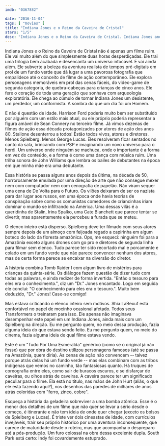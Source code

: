 ```yaml
---
imdb: "0367882"

date: "2016-11-04"
tags: [ "movies" ]
title: "Indiana Jones e o Reino da Caveira de Cristal"
stars: "1/5"
desc: "Indiana Jones e o Reino da Caveira de Cristal. Indiana Jones and the Kingdom of the Crystal Skull (USA, 2008). Dirigido por Steven Spielberg. Escrito por David Koepp, George Lucas, Jeff Nathanson, Philip Kaufman. Com Harrison Ford (Indiana Jones), Cate Blanchett (Irina Spalko), Karen Allen (Marion Ravenwood), Shia LaBeouf (Mutt Williams), Ray Winstone ('Mac' George Michale), John Hurt (Professor Oxley), Jim Broadbent (Dean Charles Stanforth), Igor Jijikine (Dovchenko), Dimitri Diatchenko (Russian Suit)."
---
```

Indiana Jones e o Reino da Caveira de Cristal não é apenas um filme ruim. Ele vai muito além do que simplesmente duas horas desperdiçadas. Ele trai uma trilogia bem acabada e desencanta um universo intocável. E vai ainda além. Ele subverte a beleza da aventura realista de tempos pré-digitais em prol de um fundo verde que dá lugar a uma pavorosa fotografia que empalidece até o conceito de filme de ação contemporâneo. Ele explora personagens memoráveis em prol das cenas fáceis, do video-game de segunda categoria, de quebra-cabeças para crianças de cinco anos. Ele fere o coração de toda uma geração que sonhava com arqueologia exploratória. Ele chega ao cúmulo de tornar Indiana Jones um desistente, um perdedor, um conformista. A sombra do que um dia foi um Homem.

E não é questão de idade. Harrison Ford poderia muito bem ser substituído por alguém com um estilo mais atual, ou ele próprio poderia representar a figura amável de Sean Connery no terceiro filme. Já vimos dezenas de filmes de ação essa década protagonizados por atores de ação dos anos 80. Stallone desenterrou a todos! Estão todos vivos, atores e diretores. Menos Spielberg. Menos George Lucas. Eles resolveram ficar sentados no canto da sala, brincando com PSP e imaginando um novo universo para o herói. Um universo onde ninguém se machuca, onde o importante é a forma em vez do conteúdo, e a forma é como uma dança com música ruim. Uma trilha sonora de John Williams que lembra os bailes de debutantes na época em que minha mãe era uma debutante.

Essa história se passa alguns anos depois da última, na década de 50, horrorosamente emulada por uma direção de arte que não consegue mexer nem com computador nem com cenografia de papelão. Não viram sequer uma cena de De Volta para o Futuro. Os vilões deixaram de ser os nazista para dar lugar aos russos, em uma época onde havia teorias de conspiração sobre como os comunistas comedores de criancinhas iriam dominar o mundo se infiltrando na América. Uma dessas vilãs é a queridinha de Stalin, Irina Spalko, uma Cate Blanchett que parece tentar se divertir, mas aparentemente ela percebeu a furada que se meteu.

O elenco inteiro está disperso. Spielberg deve ter filmado com seus atores sempre depois de um almoço com feijoada regado a capirinha em algum boteco do lado da floresta amazônica. Ops, me esqueci: ninguém foi para a Amazônia exceto alguns drones com go pro e diretores de segunda linha para filmar sem elenco. Tudo parece ter sido recortado mal e porcamente e colado em um fundo verde que não parece convencer nenhum dos atores, mas de certa forma parece se encaixar na diversão do diretor.

A história combina Tomb Raider I com algum livro de mistérios para crianças da quinta-série. Os diálogos fazem questão de dizer tudo com todas as palavras, e ainda redizer de forma invertida. "Então o tesouro para eles era o conhecimento.", diz um "Dr." Jones encantado. Logo em seguida ele conclui: "O conhecimento para eles era o tesouro.". Muito bem deduzido, "Dr." Jones! Case-se comigo!

Mas estava criticando o elenco inteiro sem motivos. Shia LaBeouf está confortável no papel de mocinho ocasional afetado. Todos seus Transformers o treinaram para isso. Ele apenas não imaginava desempenhar este papel em um Indiana Jones, ainda mais com um Spielberg na direção. Eu me pergunto quem, no meio dessa produção, fazia alguma ideia do que estava sendo feito. Eu me pergunto quem, no meio do cinema, fazia alguma ideia de qual filme estava vendo.

Este é um "Tudo Por Uma Esmeralda" genérico (como se o original já não fosse) que por obra do destino utilizou personagens famosos (até se passa na Amazônia, quem diria). As cenas de ação não convencem -- talvez porque atrás delas há um fundo verde -- mas elas combinam com as tribos indígenas que vemos no caminho, tão fantasiosas quanto. Há truques de coreografia entre eles, como sair de buracos escuros, e se disfarçar de caveiras, ou olhos atrás de caveiras. A caveira parece ter um significado peculiar para o filme. Ela está no título, nas mãos de John Hurt (aliás, o que ele está fazendo aqui?), nos desenhos das paredes de milhares de anos atrás coloridas com "ferro, zinco, cobre".

Esqueça a história da geladeira sobreviver a uma bomba atômica. Esse é o menor dos detalhes de um filme que não quer se levar a sério desde o começo, é itinerante e não tem ideia de onde quer chegar (exceto os bolsos de Spielberg e Lucas). É triste ver dois cineastas de idade, com currículos invejáveis, trair seu próprio histórico por uma aventura inconsequente, que carece de maturidade desde o roteiro, mas que acompanha o despreparo até a pós-produção. Um furo colossal na obra dessa excelente dupla. South Park está certo: Indy foi covardemente estuprado.
